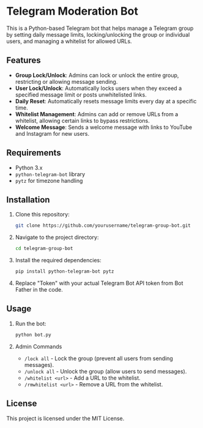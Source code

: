 # Telegram Moderation Bot

This is a Python-based Telegram bot that helps manage a Telegram group by setting daily message limits, locking/unlocking the group or individual users, and managing a whitelist for allowed URLs.

## Features

- **Group Lock/Unlock**: Admins can lock or unlock the entire group, restricting or allowing message sending.
- **User Lock/Unlock**: Automatically locks users when they exceed a specified message limit or posts unwhitelisted links.
- **Daily Reset**: Automatically resets message limits every day at a specific time.
- **Whitelist Management**: Admins can add or remove URLs from a whitelist, allowing certain links to bypass restrictions.
- **Welcome Message**: Sends a welcome message with links to YouTube and Instagram for new users.

## Requirements

- Python 3.x
- `python-telegram-bot` library
- `pytz` for timezone handling

## Installation

1. Clone this repository:

   ```bash
   git clone https://github.com/yourusername/telegram-group-bot.git
   ```

2. Navigate to the project directory:

   ```bash
   cd telegram-group-bot
   ```

3. Install the required dependencies:

   ```bash
   pip install python-telegram-bot pytz
   ```

4. Replace "Token" with your actual Telegram Bot API token from Bot Father in the code.
    
## Usage

1. Run the bot:

   ```bash
   python bot.py
   ```

2. Admin Commands

    - `/lock all` - Lock the group (prevent all users from sending messages).
    - `/unlock all` - Unlock the group (allow users to send messages).
    - `/whitelist <url>` - Add a URL to the whitelist.
    - `/rmwhitelist <url>` - Remove a URL from the whitelist.

## License

This project is licensed under the MIT License.

